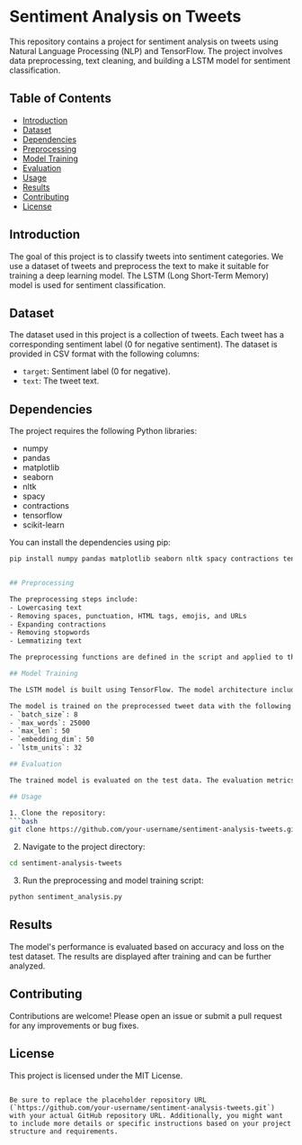 # Sentiment Analysis on Tweets

This repository contains a project for sentiment analysis on tweets using Natural Language Processing (NLP) and TensorFlow. The project involves data preprocessing, text cleaning, and building a LSTM model for sentiment classification.

## Table of Contents

- [Introduction](#introduction)
- [Dataset](#dataset)
- [Dependencies](#dependencies)
- [Preprocessing](#preprocessing)
- [Model Training](#model-training)
- [Evaluation](#evaluation)
- [Usage](#usage)
- [Results](#results)
- [Contributing](#contributing)
- [License](#license)

## Introduction

The goal of this project is to classify tweets into sentiment categories. We use a dataset of tweets and preprocess the text to make it suitable for training a deep learning model. The LSTM (Long Short-Term Memory) model is used for sentiment classification.

## Dataset

The dataset used in this project is a collection of tweets. Each tweet has a corresponding sentiment label (0 for negative sentiment). The dataset is provided in CSV format with the following columns:
- `target`: Sentiment label (0 for negative).
- `text`: The tweet text.

## Dependencies

The project requires the following Python libraries:

- numpy
- pandas
- matplotlib
- seaborn
- nltk
- spacy
- contractions
- tensorflow
- scikit-learn

You can install the dependencies using pip:

```bash
pip install numpy pandas matplotlib seaborn nltk spacy contractions tensorflow scikit-learn


## Preprocessing

The preprocessing steps include:
- Lowercasing text
- Removing spaces, punctuation, HTML tags, emojis, and URLs
- Expanding contractions
- Removing stopwords
- Lemmatizing text

The preprocessing functions are defined in the script and applied to the dataset to generate a cleaned version of the tweets.

## Model Training

The LSTM model is built using TensorFlow. The model architecture includes an Embedding layer, an LSTM layer, and a Dense layer. The model is compiled with the Adam optimizer and sparse categorical cross-entropy loss. 

The model is trained on the preprocessed tweet data with the following parameters:
- `batch_size`: 8
- `max_words`: 25000
- `max_len`: 50
- `embedding_dim`: 50
- `lstm_units`: 32

## Evaluation

The trained model is evaluated on the test data. The evaluation metrics include accuracy and loss.

## Usage

1. Clone the repository:
```bash
git clone https://github.com/your-username/sentiment-analysis-tweets.git
```
2. Navigate to the project directory:
```bash
cd sentiment-analysis-tweets
```
3. Run the preprocessing and model training script:
```bash
python sentiment_analysis.py
```

## Results

The model's performance is evaluated based on accuracy and loss on the test dataset. The results are displayed after training and can be further analyzed.

## Contributing

Contributions are welcome! Please open an issue or submit a pull request for any improvements or bug fixes.

## License

This project is licensed under the MIT License.
```

Be sure to replace the placeholder repository URL (`https://github.com/your-username/sentiment-analysis-tweets.git`) with your actual GitHub repository URL. Additionally, you might want to include more details or specific instructions based on your project structure and requirements.
